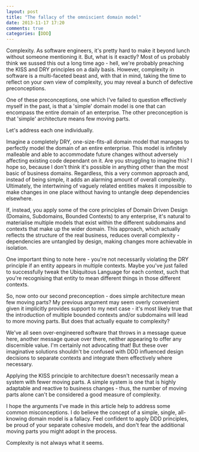 ```yaml
---
layout: post
title: "The fallacy of the omniscient domain model"
date: 2013-11-17 17:20
comments: true
categories: [DDD]
---
```


Complexity. As software engineers, it's pretty hard to make it beyond lunch without someone mentioning it. But, what is it exactly? Most of us probably think we sussed this out a long time ago - hell, we're probably preaching the KISS and DRY principles on a daily basis. However, complexity in software is a multi-faceted beast and, with that in mind, taking the time to reflect on your own view of complexity, you may reveal a bunch of defective preconceptions.

One of these preconceptions, one which I've failed to question effectively myself in the past, is that a 'simple' domain model is one that can encompass the entire domain of an enterprise. The other preconception is that 'simple' architecture means few moving parts.

Let's address each one individually.

Imagine a completely DRY, one-size-fits-all domain model that manages to perfectly model the domain of an entire enterprise. This model is infinitely malleable and able to accommodate future changes without adversely affecting existing code dependant on it. Are you struggling to imagine this? I hope so, because I don't think it's possible in anything other than the most basic of business domains. Regardless, this a very common approach and, instead of being simple, it adds an alarming amount of overall complexity. Ultimately, the intertwining of vaguely related entities makes it impossible to make changes in one place without having to untangle deep dependencies elsewhere.

If, instead, you apply some of the core principles of Domain Driven Design (Domains, Subdomains, Bounded Contexts) to any enterprise, it's natural to materialise multiple models that exist within the different subdomains and contexts that make up the wider domain. This approach, which actually reflects the structure of the real business, reduces overall complexity - dependencies are untangled by design, making changes more achievable in isolation.

One important thing to note here - you're not necessarily violating the DRY principle if an entity appears in multiple contexts. Maybe you've just failed to successfully tweak the Ubiquitous Language for each context, such that you're recognising that entity to mean different things in those different contexts.

So, now onto our second preconception - does simple architecture mean few moving parts? My previous argument may seem overly convenient given it implicitly provides support to my next case - it's most likely true that the introduction of multiple bounded contexts and/or subdomains will lead to more moving parts. But does that actually equate to complexity?

We've all seen over-engineered software that throws in a message queue here, another message queue over there, neither appearing to offer any discernible value. I'm certainly not advocating that! But these over imaginative solutions shouldn't be confused with DDD influenced design decisions to separate contexts and integrate them effectively where necessary.

Applying the KISS principle to architecture doesn't necessarily mean a system with fewer moving parts. A simple system is one that is highly adaptable and reactive to business changes - thus, the number of moving parts alone can't be considered a good measure of complexity.

I hope the arguments I've made in this article help to address some common misconceptions. I do believe the concept of a simple, single, all-knowing domain model is a fallacy. Feel confident to apply DDD principles, be proud of your separate cohesive models, and don't fear the additional moving parts you might adopt in the process.

Complexity is not always what it seems.












